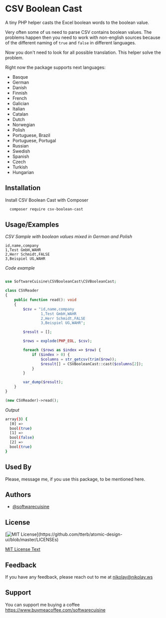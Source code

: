 
# CSV Boolean Cast

A tiny PHP helper casts the Excel boolean words to the boolean value.

Very often some of us need to parse CSV contains boolean values. The problems happen then you need to work with non-english sources because of the different naming of `true` and `false` in different languages. 

Now you don't need to look for all possible translation. This helper solve the problem.

Right now the package supports next languages:

* Basque
* German
* Danish
* Finnish
* French
* Galician
* Italian
* Catalan
* Dutch
* Norwegian
* Polish
* Portuguese, Brazil
* Portuguese, Portugal
* Russian
* Swedish
* Spanish
* Czech
* Turkish
* Hungarian 

## Installation 

Install CSV Boolean Cast with Composer

```bash 
  composer require csv-boolean-cast
```
    
## Usage/Examples

*CSV Sample with boolean values mixed in German and Polish*
```csv
id,name,company
1,Test GmbH,WAHR
2,Herr Schmidt,FALSE
3,Beispiel UG,WAHR
```

*Code example*
```php

use SoftwareCuisine\CSVBooleanCast\CSVBooleanCast;

class CSVReader
{
    public function read(): void
    {
        $csv = "id,name,company
                1,Test GmbH,WAHR
                2,Herr Schmidt,FALSE
                3,Beispiel UG,WAHR";

        $result = [];

        $rows = explode(PHP_EOL, $csv);

        foreach ($rows as $index => $row) {
            if ($index > 0) {
                $columns = str_getcsv(trim($row));
                $result[] = CSVBooleanCast::cast($columns[2]);
            }
        }

        var_dump($result);
    }
}

(new CSVReader)->read();
```

*Output*
```bash
array(3) {
  [0] =>
  bool(true)
  [1] =>
  bool(false)
  [2] =>
  bool(true)
}
```

  
## Used By

Please, message me, if you use this package, to be mentioned here.
  
## Authors

- [@softwarecuisine](https://www.github.com/softwarecuisine)

  
## License

[![MIT License](https://img.shields.io/apm/l/atomic-design-ui.svg?)](https://github.com/tterb/atomic-design-ui/blob/master/LICENSEs)

[MIT License Text](https://choosealicense.com/licenses/mit/)

  
## Feedback

If you have any feedback, please reach out to me at nikolay@nikolay.ws

  
## Support

You can support me buying a coffee
https://www.buymeacoffee.com/softwarecuisine

  